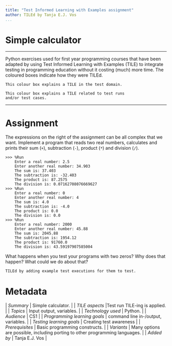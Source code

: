 ```yaml
---
title: "Test Informed Learning with Examples assignment"
author: TILEd by Tanja E.J. Vos
...
```


# Simple calculator



------------------------------------------------------------------------

Python exercises used for first year programming courses that
have been adapted by using Test Informed Learning with Examples (TILE)
to integrate testing in programming education without it costing (much)
more time. The coloured boxes indicate how they were TILEd.

```testdomaintile
This colour box explains a TILE in the test domain.
```

```testruntile
This colour box explains a TILE related to test runs 
and/or test cases.
```
------------------------------------------------------------------------

# Assignment

The expressions on the right of the assignment can be all complex that we want. 
Implement a program that reads two real numbers, calculates and prints their sum (`+`), subtraction (`-`), product (`*`) and division (`/`).

```
>>> %Run 
    Enter a real number: 2.5
    Enter another real number: 34.903
    The sum is: 37.403
    The subtraction is: -32.403
    The product is: 87.2575
    The division is: 0.07162708076669627
>>> %Run 
    Enter a real number: 0
    Enter another real number: 4
    The sum is: 4.0
    The subtraction is: -4.0
    The product is: 0.0
    The division is: 0.0
>>> %Run 
    Enter a real number: 2000
    Enter another real number: 45.88
    The sum is: 2045.88
    The subtraction is: 1954.12
    The product is: 91760.0
    The division is: 43.59197907585004
```

What happens when you test your programs with two zeros? Why does
that happen? What could we do about that?

```testruntile
TILEd by adding example test executions for them to test.
```


# Metadata

| _Summary_ | Simple calculator. |
| _TILE aspects_ |Test run TILE-ing is applied. |
| _Topics_ | Input output, variables. |
| _Technology used_ | Python. |
| _Audience_ | CS1 |
| _Programming learning goals_ | command line in-/output, variables. |
| _Testing learning goals_ | Creating test awareness |
| _Prerequisites_ |  Basic programming constructs.  |
| _Variants_ |  Many options are possible, including porting to other programming languages. |
| _Added by_                    | Tanja E.J. Vos |  